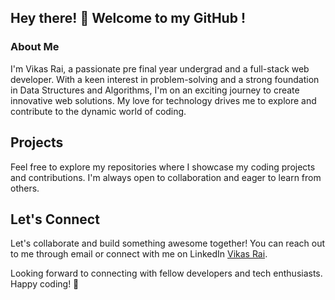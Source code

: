 ## Hey there! 👋 Welcome to my GitHub !

### About Me

I'm Vikas Rai, a passionate pre final year undergrad and a full-stack web developer. With a keen interest in problem-solving and a strong foundation in Data Structures and Algorithms, I'm on an exciting journey to create innovative web solutions. My love for technology drives me to explore and contribute to the dynamic world of coding.

## Projects

Feel free to explore my repositories where I showcase my coding projects and contributions. I'm always open to collaboration and eager to learn from others.

## Let's Connect

Let's collaborate and build something awesome together! You can reach out to me through email or connect with me on LinkedIn [Vikas Rai](https://www.linkedin.com/in/vikas-rai-63a26222b/).

Looking forward to connecting with fellow developers and tech enthusiasts. Happy coding! 🚀






